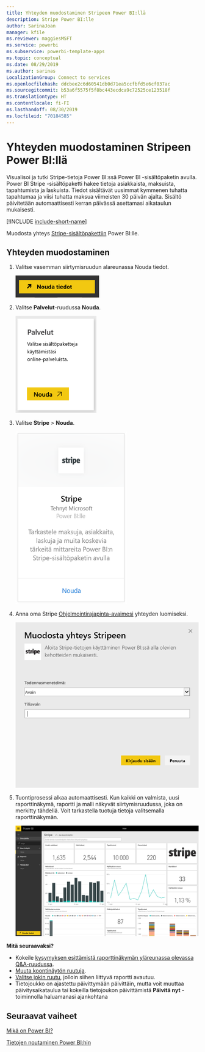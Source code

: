 ```yaml
---
title: Yhteyden muodostaminen Stripeen Power BI:llä
description: Stripe Power BI:lle
author: SarinaJoan
manager: kfile
ms.reviewer: maggiesMSFT
ms.service: powerbi
ms.subservice: powerbi-template-apps
ms.topic: conceptual
ms.date: 08/29/2019
ms.author: sarinas
LocalizationGroup: Connect to services
ms.openlocfilehash: ddcbee2c6d60541db0d71ea5ccfbfd5e6cf037ac
ms.sourcegitcommit: b53a6f5575f5f8bc443ecdca9c72525ce123518f
ms.translationtype: HT
ms.contentlocale: fi-FI
ms.lasthandoff: 08/30/2019
ms.locfileid: "70184585"
---
```

# <a name="connect-to-stripe-with-power-bi"></a>Yhteyden muodostaminen Stripeen Power BI:llä
Visualisoi ja tutki Stripe-tietoja Power BI:ssä Power BI -sisältöpaketin avulla. Power BI Stripe -sisältöpaketti hakee tietoja asiakkaista, maksuista, tapahtumista ja laskuista. Tiedot sisältävät uusimmat kymmenen tuhatta tapahtumaa ja viisi tuhatta maksua viimeisten 30 päivän ajalta. Sisältö päivitetään automaattisesti kerran päivässä asettamasi aikataulun mukaisesti. 

[!INCLUDE [include-short-name](./includes/service-deprecate-content-packs.md)]

Muodosta yhteys [Stripe-sisältöpakettiin](https://app.powerbi.com/getdata/services/stripe) Power BI:lle.

## <a name="how-to-connect"></a>Yhteyden muodostaminen
1. Valitse vasemman siirtymisruudun alareunassa Nouda tiedot.  
   
    ![](media/service-connect-to-stripe/getdata.png)
2. Valitse **Palvelut**-ruudussa **Nouda**.  
   
    ![](media/service-connect-to-stripe/services.png)  
3. Valitse **Stripe** &gt; **Nouda**.  
   
    ![](media/service-connect-to-stripe/stripe.png)  
4. Anna oma Stripe [Ohjelmointirajapinta-avaimesi](https://dashboard.stripe.com/account/apikeys) yhteyden luomiseksi.  
   
    ![](media/service-connect-to-stripe/creds.png)
5. Tuontiprosessi alkaa automaattisesti. Kun kaikki on valmista, uusi raporttinäkymä, raportti ja malli näkyvät siirtymisruudussa, joka on merkitty tähdellä. Voit tarkastella tuotuja tietoja valitsemalla raporttinäkymän.
   
    ![](media/service-connect-to-stripe/dashboard.png)

**Mitä seuraavaksi?**

* Kokeile [kysymyksen esittämistä raporttinäkymän yläreunassa olevassa Q&A-ruudussa](consumer/end-user-q-and-a.md).
* [Muuta koontinäytön ruutuja](service-dashboard-edit-tile.md).
* [Valitse jokin ruutu](consumer/end-user-tiles.md), jolloin siihen liittyvä raportti avautuu.
* Tietojoukko on ajastettu päivittymään päivittäin, mutta voit muuttaa päivitysaikataulua tai kokeilla tietojoukon päivittämistä **Päivitä nyt** -toiminnolla haluamanasi ajankohtana

## <a name="next-steps"></a>Seuraavat vaiheet
[Mikä on Power BI?](power-bi-overview.md)

[Tietojen noutaminen Power BI:hin](service-get-data.md)

